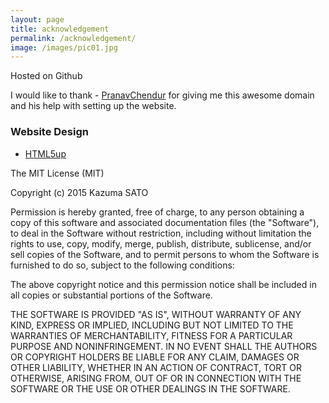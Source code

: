 ```yaml
---
layout: page
title: acknowledgement
permalink: /acknowledgement/
image: /images/pic01.jpg
---
```

Hosted on Github

I would like to thank - [PranavChendur](http://pranavchendur.com/) for giving me this awesome domain and his help with setting up the website.

### Website Design
- [HTML5up](http://html5up.net/)

The MIT License (MIT)

Copyright (c) 2015 Kazuma SATO

Permission is hereby granted, free of charge, to any person obtaining a copy
of this software and associated documentation files (the "Software"), to deal
in the Software without restriction, including without limitation the rights
to use, copy, modify, merge, publish, distribute, sublicense, and/or sell
copies of the Software, and to permit persons to whom the Software is
furnished to do so, subject to the following conditions:

The above copyright notice and this permission notice shall be included in all
copies or substantial portions of the Software.

THE SOFTWARE IS PROVIDED "AS IS", WITHOUT WARRANTY OF ANY KIND, EXPRESS OR
IMPLIED, INCLUDING BUT NOT LIMITED TO THE WARRANTIES OF MERCHANTABILITY,
FITNESS FOR A PARTICULAR PURPOSE AND NONINFRINGEMENT. IN NO EVENT SHALL THE
AUTHORS OR COPYRIGHT HOLDERS BE LIABLE FOR ANY CLAIM, DAMAGES OR OTHER
LIABILITY, WHETHER IN AN ACTION OF CONTRACT, TORT OR OTHERWISE, ARISING FROM,
OUT OF OR IN CONNECTION WITH THE SOFTWARE OR THE USE OR OTHER DEALINGS IN THE
SOFTWARE.